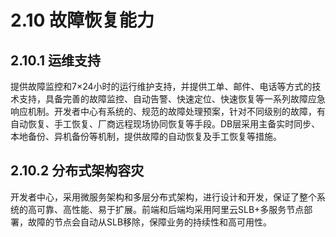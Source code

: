 # 2.10 故障恢复能力

## 2.10.1 运维支持

提供故障监控和7×24小时的运行维护支持，并提供工单、邮件、电话等方式的技术支持，具备完善的故障监控、自动告警、快速定位、快速恢复等一系列故障应急响应机制。开发者中心有系统的、规范的故障处理预案，针对不同级别的故障，有自动恢复、手工恢复、厂商远程现场协同恢复等手段。DB层采用主备实时同步、本地备份、异机备份等机制，提供故障的自动恢复及手工恢复等措施。

## 2.10.2 分布式架构容灾

开发者中心，采用微服务架构和多层分布式架构，进行设计和开发，保证了整个系统的高可靠、高性能、易于扩展。前端和后端均采用阿里云SLB+多服务节点部署，故障的节点会自动从SLB移除，保障业务的持续性和高可用性。